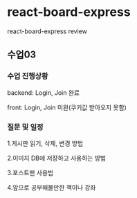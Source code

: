 # react-board-express
react-board-express review



## 수업03


### 수업 진행상황

backend: Login, Join 완료

front: Login, Join 미완(쿠키값 받아오지 못함)


### 질문 및 일정

1.게시판 읽기, 삭제, 변경 방법

2.이미지 DB에 저장하고 사용하는 방법

3.포스트맨 사용법

4.앞으로 공부해볼만한 책이나 강좌
